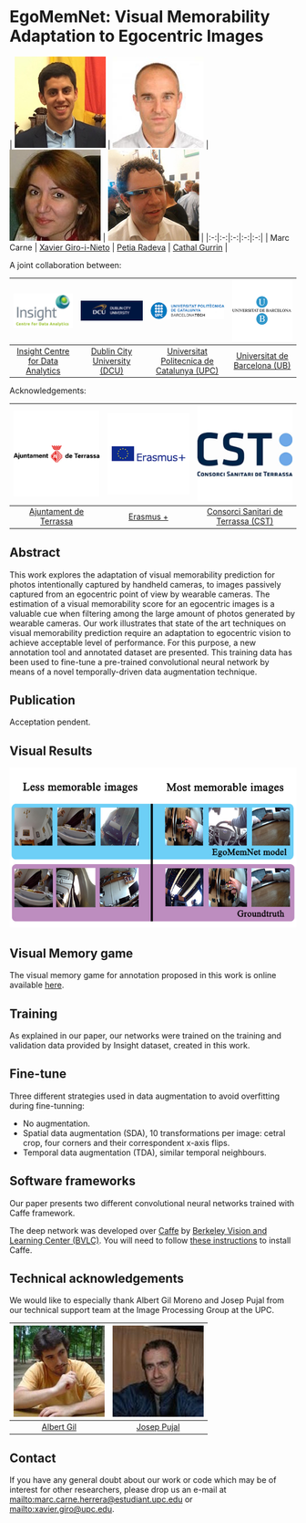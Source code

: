 # EgoMemNet: Visual Memorability Adaptation to Egocentric Images

| ![Marc Carné][MarcCarne-photo]  | ![Xavier Giro-i-Nieto][XavierGiro-photo]   | ![Petia Radeva][PetiaRadeva-photo]  | ![CathalGurrin][CathalGurrin-photo]  |
|:-:|:-:|:-:|:-:|:-:|
| Marc Carne  | [Xavier Giro-i-Nieto][XavierGiro-web]   | [Petia Radeva][PetiaRadeva-web] | [Cathal Gurrin][CathalGurrin-web]   |



[CathalGurrin-web]: https://www.insight-centre.org/users/cathal-gurrin
[PetiaRadeva-web]: http://www.cvc.uab.es/~petia/
[XavierGiro-web]: https://imatge.upc.edu/web/people/xavier-giro

[MarcCarne-photo]: ./authors/MarcCarne.jpg "Marc Carné"
[PetiaRadeva-photo]: ./authors/PetiaRadeva.jpg "Petia Radeva"
[CathalGurrin-photo]: ./authors/CathalGurrin.jpg "Cathal Gurrin"
[XavierGiro-photo]: ./authors/XavierGiro.jpg "Xavier Giro-i-Nieto"

A joint collaboration between:

| ![logo-insight] | ![logo-dcu] | ![logo-upc] | ![logo-ub] |
|:-:|:-:|:-:|:-:|
| [Insight Centre for Data Analytics][insight-web] | [Dublin City University (DCU)][dcu-web]  |[Universitat Politecnica de Catalunya (UPC)][upc-web]   | [Universitat de Barcelona (UB)][ub-web]  |

[insight-web]: https://www.insight-centre.org/
[dcu-web]: http://www.dcu.ie/
[upc-web]: http://www.upc.edu/?set_language=en
[ub-web]: http://www.ub.edu/web/ub/en/
[gpi-web]: https://imatge.upc.edu/web/


[logo-insight]: ./logos/insight.jpg "Insight Centre for Data Analytics"
[logo-dcu]: ./logos/dcu.png "Dublin City University"
[logo-upc]: ./logos/upc.jpg "Universitat Politecnica de Catalunya"
[logo-ub]: ./logos/ub.jpg "Universitat de Barcelona"

Acknowledgements:

| ![logo-ajterrassa] | ![logo-erasmus] | ![logo-cst] |
|:-:|:-:|:-:|
| [Ajuntament de Terrassa][ajterrassa-web] | [Erasmus +][erasmus-web]  |[Consorci Sanitari de Terrassa (CST)][cst-web]   |

[ajterrassa-web]: https://www.terrassa.cat
[erasmus-web]: http://www.oapee.es/oapee/inicio/ErasmusPlus.html
[cst-web]: http://www.cst.cat

[logo-ajterrassa]: ./logos/ajterrassa.jpg "Ajuntament de Terrassa"
[logo-erasmus]: ./logos/erasmus.jpg "Erasmus +"
[logo-cst]: ./logos/cst.jpg "Consorci Sanitari de Terrassa"



## Abstract

This work explores the adaptation of visual memorability prediction for photos intentionally captured by handheld cameras, to images passively captured from an egocentric point of view by wearable cameras.
The estimation of a visual memorability score for an egocentric images is a valuable cue when filtering among the large amount of photos generated by wearable cameras.
Our work illustrates that state of the art techniques on visual memorability prediction require an adaptation to egocentric vision to achieve acceptable level of performance.
For this purpose, a new annotation tool and annotated dataset are presented.
This training data has been used to fine-tune a pre-trained convolutional neural network by means of a novel temporally-driven data augmentation technique.

## Publication

Acceptation pendent.

## Visual Results

![Memorability scores](./figs/comparative_3.jpg)

## Visual Memory game
The visual memory game for annotation proposed in this work is online available [here](http://imatge.upc.edu:8000).

## Training
As explained in our paper, our networks were trained on the training and validation data provided by Insight dataset, created in this work.

## Fine-tune
Three different strategies used in data augmentation to avoid overfitting during fine-tunning:
* No augmentation.
* Spatial data augmentation (SDA), 10 transformations per image: cetral crop, four corners and their correspondent x-axis flips.
* Temporal data augmentation (TDA), similar temporal neighbours.


## Software frameworks

Our paper presents two different convolutional neural networks trained with Caffe framework.

The deep network was developed over [Caffe](http://caffe.berkeleyvision.org/) by [Berkeley Vision and Learning Center (BVLC)](http://bvlc.eecs.berkeley.edu/). You will need to follow [these instructions](http://caffe.berkeleyvision.org/installation.html) to install Caffe.

## Technical acknowledgements

We would like to especially thank Albert Gil Moreno and Josep Pujal from our technical support team at the Image Processing Group at the UPC.

| ![AlbertGil-photo]  | ![JosepPujal-photo]  |
|:-:|:-:|
| [Albert Gil](AlbertGil-web)  |  [Josep Pujal](JosepPujal-web) |

[AlbertGil-photo]: ./authors/AlbertGil.jpg "Albert Gil"
[JosepPujal-photo]: ./authors/JosepPujal.jpg "Josep Pujal"

[AlbertGil-web]: https://imatge.upc.edu/web/people/albert-gil-moreno
[JosepPujal-web]: https://imatge.upc.edu/web/people/josep-pujal

## Contact

If you have any general doubt about our work or code which may be of interest for other researchers, please drop us an e-mail at <mailto:marc.carne.herrera@estudiant.upc.edu> or <mailto:xavier.giro@upc.edu>.

<!---
Javascript code to enable Google Analytics
-->

<script>

  (function(i,s,o,g,r,a,m){i['GoogleAnalyticsObject']=r;i[r]=i[r]||function(){
  (i[r].q=i[r].q||[]).push(arguments)},i[r].l=1*new Date();a=s.createElement(o),
  m=s.getElementsByTagName(o)[0];a.async=1;a.src=g;m.parentNode.insertBefore(a,m)
  })(window,document,'script','//www.google-analytics.com/analytics.js','ga');

  ga('create', 'UA-7678045-3', 'auto');
  ga('send', 'pageview');

</script>

